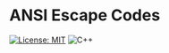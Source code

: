 ﻿# ANSI Escape Codes
[![License: MIT](https://img.shields.io/badge/License-MIT-yellow.svg?logo=weight)](https://opensource.org/licenses/MIT)
![C++](https://img.shields.io/badge/C/C++-Project-blue.svg?style=flat&logo=cplusplus)
